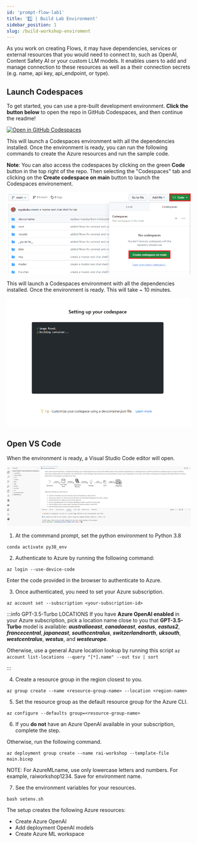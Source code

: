 ```yaml
---
id: 'prompt-flow-lab1'
title: '1️⃣ | Build Lab Environment'
sidebar_position: 1
slug: /build-workshop-enviroment
---
```


As you work on creating Flows, it may have dependencies, services or external resources that you would need to connect to, such as OpenAI, Content Safety AI or your custom LLM models.  It enables users to add and manage connection to these resources as well as a their connection secrets (e.g. name, api key, api_endpoint, or type).  

## Launch Codespaces

To get started, you can use a pre-built development environment. **Click the button below** to open the repo in GitHub Codespaces, and then continue the readme!

[![Open in GitHub Codespaces](https://github.com/codespaces/badge.svg)](https://codespaces.new/Azure-Samples/rai-prompt-flow-workshop?quickstart=1)  

This will launch a Codespaces environment with all the dependencies installed.  Once the environment is ready, you can run the following commands to create the Azure resources and run the sample code.

**Note**: You can also access the codespaces by clicking on the green **Code** button in the top right of the repo.  Then selecting the "Codespaces" tab and clicking on the **Create codespace on main** button to launch the Codespaces environement.

![](/img/tutorial/gh-codespaces.png)

This will launch a Codespaces environment with all the dependencies installed.  Once the environment is ready. This will take ~ 10 minutes.  

![](/img/tutorial/github-load-codespaces.png)

## Open VS Code

When the environment is ready, a Visual Studio Code editor will open.

![](/img/tutorial/vsc-prompt.png)

1. At the commmand prompt, set the python environment to Python 3.8

```shell
conda activate py38_env
```

2. Authenticate to Azure by running the following command:

```shell
az login --use-device-code
```

Enter the code provided in the browser to authenticate to Azure.  

3. Once authenticated, you need to set your Azure subscription.

```shell
az account set --subscription <your-subscription-id>
```

:::info GPT-3.5-Turbo LOCATIONS
If you have **Azure OpenAI enabled** in your Azure subscription, pick a location name close to you that **GPT-3.5-Turbo** model is available: ***australiaeast***,
***canadaeast***, ***eastus***, ***eastus2***, ***francecentral***, ***japaneast***, ***southcentralus***, ***switzerlandnorth***, ***uksouth***, ***westcentralus***, ***westus***, and ***westeurope***.

Otherwise, use a general Azure location lookup by running this script `az account list-locations --query "[*].name" --out tsv | sort`

:::

4.	Create a resource group in the region closest to you.
```shell
az group create --name <resource-group-name> --location <region-name>
```

5. Set the resource group as the default resource group for the Azure CLI.
```shell
az configure --defaults group=<resource-group-name>
```
6. If you **do not** have an Azure OpenAI available in your subscription, complete the step.

Otherwise, run the following command.
```shell
az deployment group create --name rai-workshop --template-file main.bicep
```

NOTE: For AzureMLname, use only lowercase letters and numbers.  For example, raiworkshop1234.  Save for environment name.

7. See the environment variables for your resources.
```shell
bash setenv.sh
```
The setup creates the following Azure resources:

-	Create Azure OpenAI
-	Add deployment OpenAI models
-	Create Azure ML workspace


